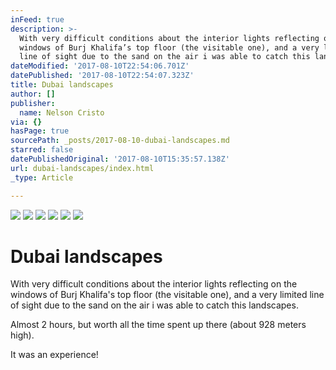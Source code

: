 ```yaml
---
inFeed: true
description: >-
  With very difficult conditions about the interior lights reflecting on the
  windows of Burj Khalifa’s top floor (the visitable one), and a very limited
  line of sight due to the sand on the air i was able to catch this landscapes.
dateModified: '2017-08-10T22:54:06.701Z'
datePublished: '2017-08-10T22:54:07.323Z'
title: Dubai landscapes
author: []
publisher:
  name: Nelson Cristo
via: {}
hasPage: true
sourcePath: _posts/2017-08-10-dubai-landscapes.md
starred: false
datePublishedOriginal: '2017-08-10T15:35:57.138Z'
url: dubai-landscapes/index.html
_type: Article

---
```

![](https://the-grid-user-content.s3-us-west-2.amazonaws.com/ff65b2ac-9832-4ecd-a159-fe441e486cfe.jpg)
![](https://the-grid-user-content.s3-us-west-2.amazonaws.com/2e21d2c6-63e9-4df4-a499-2d0d255c6686.jpg)
![](https://the-grid-user-content.s3-us-west-2.amazonaws.com/433ab8ff-fad9-41b1-92ab-2d781ffafcad.jpg)
![](https://the-grid-user-content.s3-us-west-2.amazonaws.com/86017a96-6228-4290-b2b0-33e3dc6e2bb0.jpg)
![](https://the-grid-user-content.s3-us-west-2.amazonaws.com/852956f0-8c2e-4376-8e07-e87ade6351d0.jpg)
![](https://the-grid-user-content.s3-us-west-2.amazonaws.com/62cb04e2-d800-44a1-82f8-f938b545129f.jpg)

# Dubai landscapes

With very difficult conditions about the interior lights reflecting on the windows of Burj Khalifa's top floor (the visitable one), and a very limited line of sight due to the sand on the air i was able to catch this landscapes.

Almost 2 hours, but worth all the time spent up there (about 928 meters high).

It was an experience!